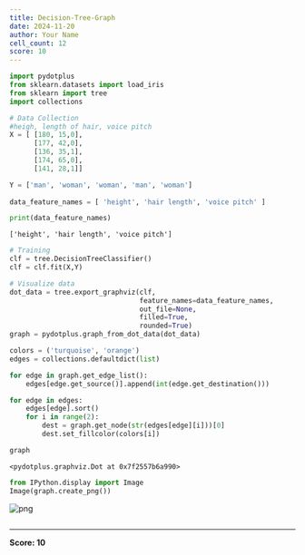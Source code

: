 ```yaml
---
title: Decision-Tree-Graph
date: 2024-11-20
author: Your Name
cell_count: 12
score: 10
---
```


```python
import pydotplus
from sklearn.datasets import load_iris
from sklearn import tree
import collections
```


```python
# Data Collection
#heigh, length of hair, voice pitch
X = [ [180, 15,0],     
      [177, 42,0],
      [136, 35,1],
      [174, 65,0],
      [141, 28,1]]
```


```python
Y = ['man', 'woman', 'woman', 'man', 'woman']    
 
data_feature_names = [ 'height', 'hair length', 'voice pitch' ]
```


```python
print(data_feature_names)
```

    ['height', 'hair length', 'voice pitch']



```python
# Training
clf = tree.DecisionTreeClassifier()
clf = clf.fit(X,Y)
```


```python
# Visualize data
dot_data = tree.export_graphviz(clf,
                                feature_names=data_feature_names,
                                out_file=None,
                                filled=True,
                                rounded=True)
graph = pydotplus.graph_from_dot_data(dot_data)
```


```python
colors = ('turquoise', 'orange')
edges = collections.defaultdict(list)
```


```python
for edge in graph.get_edge_list():
    edges[edge.get_source()].append(int(edge.get_destination()))
```


```python
for edge in edges:
    edges[edge].sort()    
    for i in range(2):
        dest = graph.get_node(str(edges[edge][i]))[0]
        dest.set_fillcolor(colors[i])
```


```python
graph
```




    <pydotplus.graphviz.Dot at 0x7f2557b6a990>




```python
from IPython.display import Image
Image(graph.create_png())
```




    
![png](/mlnotes/images/decision-tree-graph_10_0.png)
    




```python

```


---
**Score: 10**